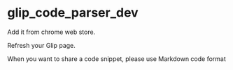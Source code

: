 # glip_code_parser_dev

Add it from chrome web store.

Refresh your Glip page.

When you want to share a code snippet,
please use Markdown code format

``` [language]

```
